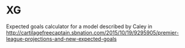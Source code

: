 # XG
Expected goals calculator for a model described by Caley in http://cartilagefreecaptain.sbnation.com/2015/10/19/9295905/premier-league-projections-and-new-expected-goals
